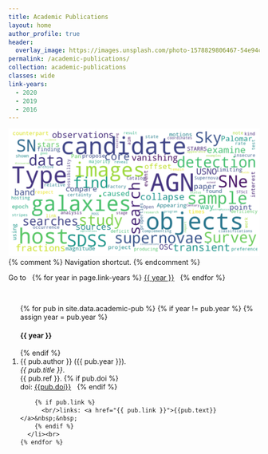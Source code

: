 ```yaml
---
title: Academic Publications
layout: home
author_profile: true
header:
  overlay_image: https://images.unsplash.com/photo-1578829806467-54e94c45d5a2?q=80&w=2662&auto=format&fit=crop&ixlib=rb-4.0.3&ixid=M3wxMjA3fDB8MHxwaG90by1wYWdlfHx8fGVufDB8fHx8fA%3D%3D
permalink: /academic-publications/
collection: academic-publications
classes: wide
link-years:
  - 2020
  - 2019
  - 2016
---
```


![Wordcloud of all the abstracts of the papers](../assets/images/wordcloud/wordcloud_abstracts.png "Wordcloud of all the abstracts of the papers mentioned below")
{% comment %} Navigation shortcut. {% endcomment %}

<p>
Go to &nbsp;
{% for year in page.link-years %}
<a href="/academic-publications/#{{ year }}">{{ year }}</a>&nbsp;&nbsp;
{% endfor %}
</p><br>

  <ol reversed>
    {% for pub in site.data.academic-pub %}
      {% if year != pub.year %}
        {% assign year = pub.year %}
        <a class="anchor" id="{{ year }}"><h4>{{ year }}</h4></a>
      {% endif %}
      <li>
        {{ pub.author }} ({{ pub.year }}).<br>
		<i>{{ pub.title }}</i>.<br>
		{{ pub.ref }}.
        {% if pub.doi %}
          <br/>doi: <a href="http://dx.doi.org/{{ pub.doi }}">{{pub.doi}}</a>&nbsp;&nbsp; 
        {% endif %}
        
        {% if pub.link %}
          <br/>links: <a href="{{ pub.link }}">{{pub.text}}</a>&nbsp;&nbsp; 
        {% endif %}
      </li><br>
    {% endfor %}
  </ol>
